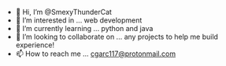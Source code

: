 - 👋 Hi, I’m @SmexyThunderCat
- 👀 I’m interested in ... web development
- 🌱 I’m currently learning ... python and java 
- 💞️ I’m looking to collaborate on ... any projects to help me build experience! 
- 📫 How to reach me ... cgarc117@protonmail.com

<!---
SmexyThunderCat/SmexyThunderCat is a ✨ special ✨ repository because its `README.md` (this file) appears on your GitHub profile.
You can click the Preview link to take a look at your changes.
--->

